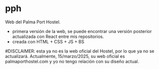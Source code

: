 # pph
Web del Palma Port Hostel.

* primera versión de la web, se puede encontrar una versión posterior actualizada con React entre mis repositorios.
* creada con HTML + CSS + JS + BS

#DISCLAIMER: esta ya no es la web oficial del Hostel, por lo que ya no se actualizará. Actualmente, 15/marzo/2025, su web oficial es palmaporthostel.com y yo no tengo relación con su diseño actual.
